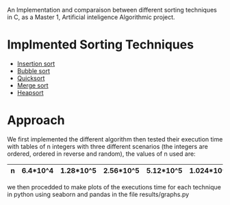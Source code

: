 An Implementation and comparaison between different sorting techniques in C, as a Master 1, Artificial inteligence Algorithmic project.

# Implmented Sorting Techniques
* [Insertion sort](https://en.wikipedia.org/wiki/Insertion_sort)
* [Bubble sort](https://en.wikipedia.org/wiki/Bubble_sort)
* [Quicksort](https://en.wikipedia.org/wiki/Quicksort)
* [Merge sort](https://en.wikipedia.org/wiki/Merge_sort)
* [Heapsort](https://en.wikipedia.org/wiki/Heapsort)

# Approach

We first implemented the different algorithm then tested their execution time with tables of n integers with three different scenarios (the integers are ordered, ordered in reverse and random), the values of n used are:

| n | 6.4*10^4 | 1.28*10^5 | 2.56*10^5 | 5.12*10^5 | 1.024*10^6 | 2.048*10^6 | 5*10^2 | 10^3 | 2*10^3 | 4*10^3 | 8*10^3 | 1.6*10^4 | 3.2*10^4 |
|---|----------|-----------|-----------|-----------|------------|------------|--------|------|--------|--------|--------|----------|----------|

we then procedded to make plots of the executions time for each technique in python using seaborn and pandas in the file results/graphs.py
